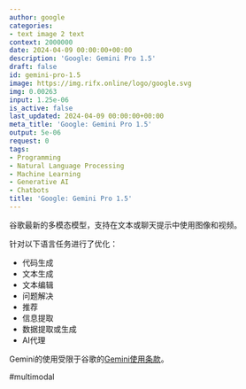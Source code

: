 ```yaml
---
author: google
categories:
- text image 2 text
context: 2000000
date: 2024-04-09 00:00:00+00:00
description: 'Google: Gemini Pro 1.5'
draft: false
id: gemini-pro-1.5
image: https://img.rifx.online/logo/google.svg
img: 0.00263
input: 1.25e-06
is_active: false
last_updated: 2024-04-09 00:00:00+00:00
meta_title: 'Google: Gemini Pro 1.5'
output: 5e-06
request: 0
tags:
- Programming
- Natural Language Processing
- Machine Learning
- Generative AI
- Chatbots
title: 'Google: Gemini Pro 1.5'
---
```







谷歌最新的多模态模型，支持在文本或聊天提示中使用图像和视频。

针对以下语言任务进行了优化：

- 代码生成
- 文本生成
- 文本编辑
- 问题解决
- 推荐
- 信息提取
- 数据提取或生成
- AI代理

Gemini的使用受限于谷歌的[Gemini使用条款](https://ai.google.dev/terms)。

#multimodal

